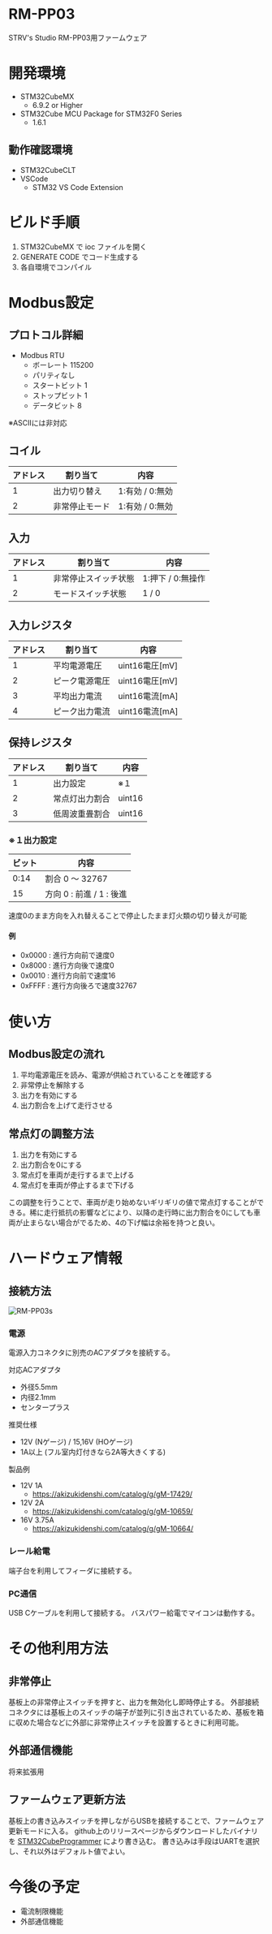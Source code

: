 # RM-PP03

STRV's Studio RM-PP03用ファームウェア

# 開発環境

- STM32CubeMX
  - 6.9.2 or Higher
- STM32Cube MCU Package for STM32F0 Series
  - 1.6.1

## 動作確認環境

- STM32CubeCLT
- VSCode
  - STM32 VS Code Extension

# ビルド手順

1. STM32CubeMX で ioc ファイルを開く
1. GENERATE CODE でコード生成する
1. 各自環境でコンパイル

# Modbus設定

## プロトコル詳細
- Modbus RTU
  - ボーレート 115200
  - パリティなし
  - スタートビット 1
  - ストップビット 1
  - データビット 8

※ASCIIには非対応

## コイル

アドレス | 割り当て | 内容
----- | ----- | -----
1 | 出力切り替え | 1:有効 / 0:無効
2 | 非常停止モード | 1:有効 / 0:無効

## 入力

アドレス | 割り当て | 内容
----- | ----- | -----
1 | 非常停止スイッチ状態 | 1:押下 / 0:無操作
2 | モードスイッチ状態 | 1 / 0

## 入力レジスタ

アドレス | 割り当て | 内容
----- | ----- | -----
1 | 平均電源電圧 | uint16電圧[mV]
2 | ピーク電源電圧 | uint16電圧[mV]
3 | 平均出力電流 | uint16電流[mA]
4 | ピーク出力電流 | uint16電流[mA]

## 保持レジスタ

アドレス | 割り当て | 内容
----- | ----- | -----
1 | 出力設定 | ※１
2 | 常点灯出力割合 | uint16
3 | 低周波重畳割合 | uint16

### ※１出力設定

ビット | 内容
----- | -----
0:14 | 割合 0 ～ 32767
15 | 方向 0 : 前進 / 1 : 後進

速度0のまま方向を入れ替えることで停止したまま灯火類の切り替えが可能

#### 例

- 0x0000 : 進行方向前で速度0
- 0x8000 : 進行方向後で速度0
- 0x0010 : 進行方向前で速度16
- 0xFFFF : 進行方向後ろで速度32767

# 使い方

## Modbus設定の流れ

1. 平均電源電圧を読み、電源が供給されていることを確認する
1. 非常停止を解除する
1. 出力を有効にする
1. 出力割合を上げて走行させる

## 常点灯の調整方法

1. 出力を有効にする
1. 出力割合を0にする
1. 常点灯を車両が走行するまで上げる
1. 常点灯を車両が停止するまで下げる

この調整を行うことで、車両が走り始めないギリギリの値で常点灯することができる。稀に走行抵抗の影響などにより、以降の走行時に出力割合を0にしても車両が止まらない場合がでるため、4の下げ幅は余裕を持つと良い。

# ハードウェア情報

## 接続方法

![RM-PP03s](doc/image/RM-PP03s_connections.png)

### 電源

電源入力コネクタに別売のACアダプタを接続する。

対応ACアダプタ
- 外径5.5mm
- 内径2.1mm
- センタープラス

推奨仕様
- 12V (Nゲージ) / 15,16V (HOゲージ)
- 1A以上 (フル室内灯付きなら2A等大きくする)

製品例
- 12V 1A
  - https://akizukidenshi.com/catalog/g/gM-17429/
- 12V 2A
  - https://akizukidenshi.com/catalog/g/gM-10659/
- 16V 3.75A
  - https://akizukidenshi.com/catalog/g/gM-10664/

### レール給電

端子台を利用してフィーダに接続する。

### PC通信

USB Cケーブルを利用して接続する。
バスパワー給電でマイコンは動作する。

# その他利用方法

## 非常停止

基板上の非常停止スイッチを押すと、出力を無効化し即時停止する。
外部接続コネクタには基板上のスイッチの端子が並列に引き出されているため、基板を箱に収めた場合などに外部に非常停止スイッチを設置するときに利用可能。

## 外部通信機能

将来拡張用

## ファームウェア更新方法

基板上の書き込みスイッチを押しながらUSBを接続することで、ファームウェア更新モードに入る。
github上のリリースページからダウンロードしたバイナリを [STM32CubeProgrammer](https://www.st.com/ja/development-tools/stm32cubeprog.html) により書き込む。
書き込みは手段はUARTを選択し、それ以外はデフォルト値でよい。


# 今後の予定

- 電流制限機能
- 外部通信機能